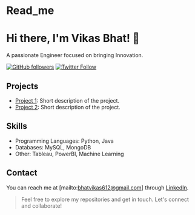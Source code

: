 # Read_me
<!-- Introduction -->
# Hi there, I'm Vikas Bhat! 👋
A passionate Engineer focused on bringing Innovation.

<!-- Badges -->
[![GitHub followers](https://img.shields.io/github/followers/your-username?label=Follow&style=social)]([https://github.com/vbhatsaccnt])
[![Twitter Follow](https://img.shields.io/twitter/follow/your-twitter-handle?label=Follow&style=social)](https://twitter.com/iamVbhatt)

<!-- Projects -->
## Projects
- [Project 1](https://github.com/your-username/project-1): Short description of the project.
- [Project 2](https://github.com/your-username/project-2): Short description of the project.

<!-- Skills -->
## Skills
- Programming Languages: Python, Java
- Databases: MySQL, MongoDB
- Other: Tableau, PowerBI, Machine Learning

<!-- Contact -->
## Contact
You can reach me at [mailto:bhatvikas612@gmail.com] through [LinkedIn](https://www.linkedin.com/in/vikas-bhat-a89635116/).

<!-- Footer -->
> Feel free to explore my repositories and get in touch. Let's connect and collaborate!
